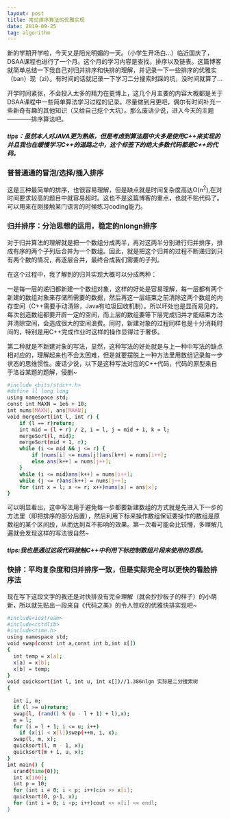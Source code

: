 ```yaml
---
layout: post
title: 常见排序算法的优雅实现
date: 2019-09-25 
tag: algorithm
---
```


  新的学期开学啦，今天又是阳光明媚的一天。（小学生开场白...）临近国庆了，DSAA课程也进行了一个月。这个月的学习内容是查找，排序以及链表。这篇博客就简单总结一下我自己对归并排序和快排的理解，并记录一下一些排序的优雅实（ban）现（zi）。有时间的话就记录一下学习二分搜索时踩的坑，没时间就算了...

  开学时间紧张，不会投入太多的精力在更博上，这几个月主要的内容大概都是关于DSAA课程中一些简单算法学习过程的记录。尽量做到月更吧，偶尔有时间补充一些新奇有趣的其他知识（又给自己挖个大坑）。那么废话少说，进入今天的主题————排序算法吧。

##### tips：虽然本人对JAVA更为熟练，但是考虑到算法题中大多是使用C++来实现的并且我也在缓慢学习C++的道路之中，这个标签下的绝大多数代码都是C++的代码。

### 普普通通的冒泡/选择/插入排序

  这是三种最简单的排序，也很容易理解，但是缺点就是时间复杂度高达O(n<sup>2</sup>),在对时间要求较高的题目中就容易超时。这也不是这篇博客的重点，也就不贴代码了。可以用来在刚接触某门语言的时候练习coding能力。

### 归并排序：分治思想的运用，稳定的nlongn排序
  对于归并算法的理解就是把一个数组分成两半，再对这两半分别进行归并排序，排成有序的两个子列后合并为一个数组。因此，就是把这个归并的过程不断递归到只有两个数的情况，再逐层合并，最终合成我们需要的子列。

  在这个过程中，我了解到的归并实现大概可以分成两种：

  一是每一层的递归都新建一个数组对象，这样的好处是容易理解，每一层都有两个新建的数组对象来存储所需要的数据，然后再这一层结束之前清除这两个数组的内存空间（C++需要手动清除，Java有垃圾回收机制）。所以坏处也是显而易见的，每次创造数组都要开辟一定的空间，而上层的数组要等下层完成归并才能结束方法并清除空间，会造成很大的空间浪费。同时，新建对象的过程同样也是十分消耗时间的，特别是用C++完成作业时这样的操作显得过于奢侈。

  第二种就是不新建对象的写法，显然，这种写法的好处就是与上一种中写法的缺点相对应的，理解起来也不会太困难，但是就要摆脱上一种方法里用数组记录每一步状态的思维惯性。废话少说，以下是这种写法对应的C++代码，代码的原型来自于洛谷某题的题解，侵删~
```bash
#include <bits/stdc++.h>
#define ll long long
using namespace std;
const int MAXN = 1e6 + 10;
int nums[MAXN], ans[MAXN];
void mergeSort(int l, int r) {
    if (l == r)return;
    int mid = (l + r) / 2, i = l, j = mid + 1, k = l;
    mergeSort(l, mid);
    mergeSort(mid + 1, r);
    while (i <= mid && j <= r) {
        if (nums[i] <= nums[j])ans[k++] = nums[i++];
        else ans[k++] = nums[j++];
    }
    while (i <= mid)ans[k++] = nums[i++];
    while (j <= r)ans[k++] = nums[j++];
    for (int x = l; x <= r; x++)nums[x] = ans[x];
}
```
  可以明显看出，这中写法用于避免每一步都要新建数组的方式就是先进入下一步的方法里（即把排序的部分后置），然后利用下标来操作数组保证要操作的数组是原数组的某个区间段，从而达到互不影响的效果。第一次看可能会比较懵，多理解几遍就会发现这样的写法很自然~

##### tips:我也是通过这段代码接触C++中利用下标控制数组片段来使用的思想。

### 快排：平均复杂度和归并排序一致，但是实际完全可以更快的看脸排序法

  现在写下这段文字的我还是对快排没有完全理解（就会抄抄板子的样子）的小萌新，所以就先贴出一段来自《代码之美》的令人惊叹的优雅快排实现吧~

```bash 
#include<iostream>
#include<cstdlib>
#include<time.h>
using namespace std;
void swap(const int a,const int b,int x[])
{
  int temp = x[a];
  x[a] = x[b];
  x[b] = temp;
}
void quicksort(int l, int u, int x[])//1.386nlgn 实际是二分搜索树
{
  
  int i, m;
  if (l >= u)return;
  swap(l, (rand() % (u - l + 1) + l),x);
  m = l;
  for (i = l + 1; i <= u; i++)
    if (x[i] < x[l])swap(++m, i, x);
  swap(l, m, x);
  quicksort(l, m - 1, x);
  quicksort(m + 1, u, x);
}
int main() {
  srand(time(0));
  int x[100];
  int p = 10;
  for (int i = 0; i < p; i++)cin >> x[i];
  quicksort(0, p-1, x);
  for (int i = 0; i <p; i++)cout << x[i] << endl;
}
```

